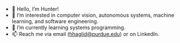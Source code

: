 - 👋 Hello, I’m Hunter!
- 👀 I’m interested in computer vision, autonomous systems, machine learning, and software engineering.
- 🌱 I’m currently learning systems programming.
- 📫 Reach me via email (hhaglid@purdue.edu) or on LinkedIn.
<!--- 💞️ I’m looking to collaborate---> 

<!---
Hunter314/Hunter314 is a ✨ special ✨ repository because its `README.md` (this file) appears on your GitHub profile.
You can click the Preview link to take a look at your changes.
--->
